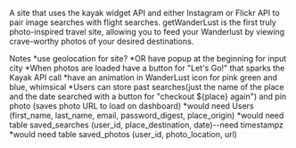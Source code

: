 A site that uses the kayak widget API and either Instagram or Flickr API to 
pair image searches with flight searches. getWanderLust is the first truly 
photo-inspired travel site, allowing you to feed your Wanderlust by viewing 
crave-worthy photos of your desired destinations. 

Notes 
*use geolocation for site?
*OR have popup at the beginning for input city
*When photos are loaded have a button for "Let's Go!" that sparks the Kayak API call
*have an animation in WanderLust icon for pink green and blue, whimsical 
*Users can store past searches(just the name of the place and the date searched
with a button for "checkout ${place} again") and pin photo (saves photo URL to 
load on dashboard)
*would need Users 
    (first_name, 
    last_name, 
    email, 
    password_digest, 
    place_origin)
*would need table saved_searches 
(user_id, place_destination, date)--need timestampz
*would need table saved_photos 
(user_id, photo_location, url)


